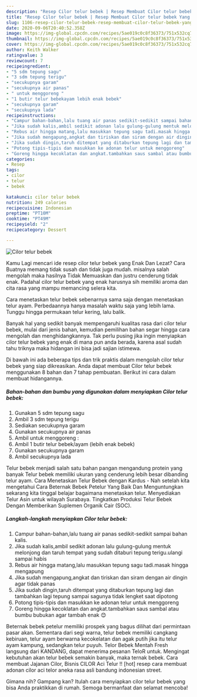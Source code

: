 ```yaml
---
description: "Resep Cilor telur bebek | Resep Membuat Cilor telur bebek Yang Sedap"
title: "Resep Cilor telur bebek | Resep Membuat Cilor telur bebek Yang Sedap"
slug: 1106-resep-cilor-telur-bebek-resep-membuat-cilor-telur-bebek-yang-sedap
date: 2020-09-06T20:40:52.358Z
image: https://img-global.cpcdn.com/recipes/5ae019c0c8f36373/751x532cq70/cilor-telur-bebek-foto-resep-utama.jpg
thumbnail: https://img-global.cpcdn.com/recipes/5ae019c0c8f36373/751x532cq70/cilor-telur-bebek-foto-resep-utama.jpg
cover: https://img-global.cpcdn.com/recipes/5ae019c0c8f36373/751x532cq70/cilor-telur-bebek-foto-resep-utama.jpg
author: Keith Walker
ratingvalue: 3
reviewcount: 7
recipeingredient:
- "5 sdm tepung sagu"
- "3 sdm tepung terigu"
- "secukupnya garam"
- "secukupnya air panas"
- " untuk menggoreng "
- "1 butir telur bebekayam lebih enak bebek"
- "secukupnya garam"
- "secukupnya lada"
recipeinstructions:
- "Campur bahan-bahan,lalu tuang air panas sedikit-sedikit sampai bahan kalis."
- "Jika sudah kalis,ambil sedikit adonan lalu gulung-gulung mentuk melonjong dan taruh tempat yang sudah ditaburi tepung terigu.ulangi sampai habis"
- "Rebus air hingga matang,lalu masukkan tepung sagu tadi.masak hingga mengapung"
- "Jika sudah mengapung,angkat dan tiriskan dan siram dengan air dingin agar tidak panas"
- "Jika sudah dingin,taruh ditempat yang ditaburkan tepung lagi dan tambahkan lagi tepung sampai sagunya tidak lengket saat dipotong"
- "Potong tipis-tipis dan masukkan ke adonan telur untuk menggoreng"
- "Goreng hingga kecoklatan dan angkat.tambahkan saus sambal atau bumbu bubukan agar tambah enak 😊"
categories:
- Resep
tags:
- cilor
- telur
- bebek

katakunci: cilor telur bebek 
nutrition: 249 calories
recipecuisine: Indonesian
preptime: "PT10M"
cooktime: "PT49M"
recipeyield: "2"
recipecategory: Dessert

---
```



![Cilor telur bebek](https://img-global.cpcdn.com/recipes/5ae019c0c8f36373/751x532cq70/cilor-telur-bebek-foto-resep-utama.jpg)

Kamu Lagi mencari ide resep cilor telur bebek yang Enak Dan Lezat? Cara Buatnya memang tidak susah dan tidak juga mudah. misalnya salah mengolah maka hasilnya Tidak Memuaskan dan justru cenderung tidak enak. Padahal cilor telur bebek yang enak harusnya sih memiliki aroma dan cita rasa yang mampu memancing selera kita.

Cara menetaskan telur bebek sebenarnya sama saja dengan menetaskan telur ayam. Perbedaannya hanya masalah waktu saja yang lebih lama. Tunggu hingga permukaan telur kering, lalu balik.

Banyak hal yang sedikit banyak mempengaruhi kualitas rasa dari cilor telur bebek, mulai dari jenis bahan, kemudian pemilihan bahan segar hingga cara mengolah dan menghidangkannya. Tak perlu pusing jika ingin menyiapkan cilor telur bebek yang enak di mana pun anda berada, karena asal sudah tahu triknya maka hidangan ini bisa jadi sajian istimewa.


Di bawah ini ada beberapa tips dan trik praktis dalam mengolah cilor telur bebek yang siap dikreasikan. Anda dapat membuat Cilor telur bebek menggunakan 8 bahan dan 7 tahap pembuatan. Berikut ini cara dalam membuat hidangannya.

<!--inarticleads1-->

##### Bahan-bahan dan bumbu yang digunakan dalam menyiapkan Cilor telur bebek:

1. Gunakan 5 sdm tepung sagu
1. Ambil 3 sdm tepung terigu
1. Sediakan secukupnya garam
1. Gunakan secukupnya air panas
1. Ambil  untuk menggoreng :
1. Ambil 1 butir telur bebek/ayam (lebih enak bebek)
1. Gunakan secukupnya garam
1. Ambil secukupnya lada


Telur bebek menjadi salah satu bahan pangan mengandung protein yang banyak Telur bebek memiliki ukuran yang cenderung lebih besar dibanding telur ayam. Cara Menetaskan Telur Bebek dengan Kardus - Nah setelah kita mengetahui Cara Beternak Bebek Petelur Yang Baik Dan Menguntungkan sekarang kita tinggal belajar bagaimana menetaskan telur. Menyediakan Telur Asin untuk wilayah Surabaya. Tingkatkan Produksi Telur Bebek Dengan Memberikan Suplemen Organik Cair (SOC). 

<!--inarticleads2-->

##### Langkah-langkah menyiapkan Cilor telur bebek:

1. Campur bahan-bahan,lalu tuang air panas sedikit-sedikit sampai bahan kalis.
1. Jika sudah kalis,ambil sedikit adonan lalu gulung-gulung mentuk melonjong dan taruh tempat yang sudah ditaburi tepung terigu.ulangi sampai habis
1. Rebus air hingga matang,lalu masukkan tepung sagu tadi.masak hingga mengapung
1. Jika sudah mengapung,angkat dan tiriskan dan siram dengan air dingin agar tidak panas
1. Jika sudah dingin,taruh ditempat yang ditaburkan tepung lagi dan tambahkan lagi tepung sampai sagunya tidak lengket saat dipotong
1. Potong tipis-tipis dan masukkan ke adonan telur untuk menggoreng
1. Goreng hingga kecoklatan dan angkat.tambahkan saus sambal atau bumbu bubukan agar tambah enak 😊


Beternak bebek petelur memiliki prospek yang bagus dilihat dari permintaan pasar akan. Sementara dari segi warna, telur bebek memiliki cangkang kebiruan, telur ayam berwarna kecokelatan dan agak putih jika itu telur ayam kampung, sedangkan telur puyuh. Telor Bebek Mentah Fresh langsung dari KANDANG, dapat menerima pesanan TeloR untuk. Mengingat kebutuhan akan telur bebek semakin banyak, maka ternak bebek. Cara membuat Jajanan Cilor, Bisnis CILOR Aci Telur !! [hot] resep cara membuat adonan cilor aci telor aneka rasa asli bandung indonesian street. 

Gimana nih? Gampang kan? Itulah cara menyiapkan cilor telur bebek yang bisa Anda praktikkan di rumah. Semoga bermanfaat dan selamat mencoba!
